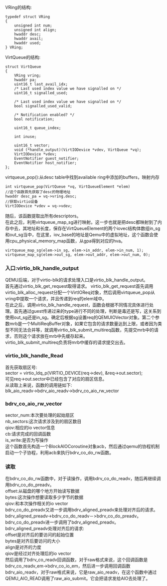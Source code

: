 VRing的结构:

	typedef struct VRing
	{
	    unsigned int num;
	    unsigned int align;
	    hwaddr desc;
	    hwaddr avail;
	    hwaddr used;
	} VRing;
VirtQueue的结构:
	
	struct VirtQueue
	{
	    VRing vring;
	    hwaddr pa;
	    uint16_t last_avail_idx;
	    /* Last used index value we have signalled on */
	    uint16_t signalled_used;
	
	    /* Last used index value we have signalled on */
	    bool signalled_used_valid;
	
	    /* Notification enabled? */
	    bool notification;
	
	    uint16_t queue_index;
	
	    int inuse;
	
	    uint16_t vector;
	    void (*handle_output)(VirtIODevice *vdev, VirtQueue *vq);
	    VirtIODevice *vdev;
	    EventNotifier guest_notifier;
	    EventNotifier host_notifier;
	};

virtqueue_pop():从desc table中找到available ring中添加的buffers，映射内存  

	int virtqueue_pop(VirtQueue *vq, VirtQueueElement *elem)
	//这个函数首先获取了desc的物理地址
	hwaddr desc_pa = vq->vring.desc;
	//获取virtio设备
	VirtIODevice *vdev = vq->vdev;
随后，该函数提取出所有descriptors。  
在此之后，利用virtqueue_map_sg进行映射。这一步也就是把desc都映射到了内存中去，其地址和长度，保存在VirtQueueElement的两个iovec结构体数组in_sg和out_sg当中，在这里，iov_base的地址是Qemu中的虚拟地址，这个函数会使用cpu_physical_memory_map函数，从gpa得到对应的hva。  
	
	virtqueue_map_sg(elem->in_sg, elem->in_addr, elem->in_num, 1);
    virtqueue_map_sg(elem->out_sg, elem->out_addr, elem->out_num, 0);
 
### 入口:virtio_blk_handle_output   
QEMU后端，对于virtio-blk的请求处理入口是virtio_blk_handle_output。  
首先通过virtio_blk_get_request取得请求。  virtio_blk_get_request首先调用virtio_blk_alloc_request分配一个VirtIOReq对象，然后调用virtqueue_pop从vring中提取一个请求，并且传递到req的elem域中。  
在此之后，调用virtio_blk_handle_request，函数会根据不同情况具体进行处理。首先通过guest传递过来的type进行不同的处理，判断是毒还是写，这关系到使用out_sg还是in_sg。确定后根据sg设置req的QEMUIOVector对象。第二个参数mrb是一个MultiReqBuffer对象，如果它包含的请求数量达到上限，或者因为类型不同无法合并等，就调用virtio_blk_submit_multireq函数，先提交mrb中的请求，否则这个请求放在mrb中先缓存起来。  
virtio_blk_submit_multireq负责将mrb中缓存的请求提交出去。  

### virtio_blk_handle_Read
首先获取扇区号:  
sector = virtio_ldq_p(VIRTIO_DEVICE(req->dev), &req->out.sector);  
可见req->out.sector中已经包含了对应的扇区信息。  
从读取上来说，函数的调用链如下:  
blk_aio_readv->bdrv_aio_readv->bdrv_co_aio_rw_vector  

### bdrv_co_aio_rw_vector
sector_num:本次要处理的起始扇区  
nb_sectors:这次请求涉及到的扇区数目  
qiov:相应的io vector信息  
cb:请求完成的回调函数  
is_write:是否为写操作  
这个函数首先构造一个BlockAIOCoroutine对象acb，然后通过qemu的协程机制启动一个子协程，利用acb来执行bdrv_co_do_rw函数。  
### 读取
在bdrv_co_do_rw函数中，对于读操作，调用bdrv_co_do_readv，随后再继续调用bdrv_co_do_preadv。  
offset:从磁盘的哪个地方开始读写数据  
bytes:这次操作想要读取多少字节的数据  
qiov:和本次操作相关的io vector  
bdrv_co_do_preadv又进一步调用bdrv_aligned_preadv来处理对齐后的请求。  bdrv_aligned_preadv->bdrv_co_do_readv－>bdrv_co_do_preadv。  
bdrv_co_do_preadv进一步调用了bdrv_aligned_preadv。  
bdrv_aligned_preadv处理对齐后的请求:  
offset是对齐后的要访问的起始位置  
bytes是对齐后要访问的大小  
align是对齐的力度  
qiov是经过对齐处理后的io vector  
然后调用了bdrv_co_readv回调函数，对于raw格式来说，这个回调函数是bdrv_co_readv_em->bdrv_co_io_em，然后进一步调用回调函数bdrv_aio_readv，对于raw格式来说，它是raw_aio_readv，在这个函数中通过QEMU_AIO_READ调用了raw_aio_submit。它会把请求发给AIO去处理了。      


    